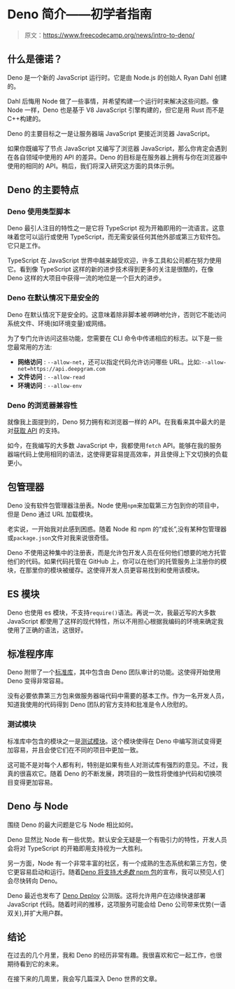 # Deno 简介——初学者指南

> 原文：<https://www.freecodecamp.org/news/intro-to-deno/>

## 什么是德诺？

Deno 是一个新的 JavaScript 运行时。它是由 Node.js 的创始人 Ryan Dahl 创建的。

Dahl 后悔用 Node 做了一些事情，并希望构建一个运行时来解决这些问题。像 Node 一样，Deno 也是基于 V8 JavaScript 引擎构建的，但它是用 Rust 而不是 C++构建的。

Deno 的主要目标之一是让服务器端 JavaScript 更接近浏览器 JavaScript。

如果你既编写了节点 JavaScript 又编写了浏览器 JavaScript，那么你肯定会遇到在各自领域中使用的 API 的差异。Deno 的目标是在服务器上拥有与你在浏览器中使用的相同的 API。稍后，我们将深入研究这方面的具体示例。

## Deno 的主要特点

### Deno 使用类型脚本

Deno 最引人注目的特性之一是它将 TypeScript 视为开箱即用的一流语言。这意味着您可以运行或使用 TypeScript，而无需安装任何其他外部或第三方软件包。它只是工作。

TypeScript 在 JavaScript 世界中越来越受欢迎，许多工具和公司都在努力使用它。看到像 TypeScript 这样的新的进步技术得到更多的关注是很酷的，在像 Deno 这样的大项目中获得一流的地位是一个巨大的进步。

### Deno 在默认情况下是安全的

Deno 在默认情况下是安全的。这意味着除非脚本被*明确地*允许，否则它不能访问系统文件、环境(如环境变量)或网络。

为了专门允许访问这些功能，您需要在 CLI 命令中传递相应的标志。以下是一些您最常用的方法:

*   **网络访问** : `--allow-net`，还可以指定代码允许访问哪些 URL。比如:`--allow-net=https://api.deepgram.com`
*   **文件访问** : `--allow-read`
*   **环境访问** : `--allow-env`

### Deno 的浏览器兼容性

就像我上面提到的，Deno 努力拥有和浏览器一样的 API。在我看来其中最大的是对[获取 API](https://developer.mozilla.org/en-US/docs/Web/API/Fetch_API) 的支持。

如今，在我编写的大多数 JavaScript 中，我都使用`fetch` API。能够在我的服务器端代码上使用相同的语法，这使得更容易提高效率，并且使得上下文切换的负载更小。

## 包管理器

Deno 没有软件包管理器注册表。Node 使用`npm`来加载第三方包到你的项目中，但是 Deno 通过 URL 加载模块。

老实说，一开始我对此感到困惑。随着 Node 和 npm 的“成长”,没有某种包管理器或`package.json`文件对我来说很奇怪。

Deno 不使用这种集中的注册表，而是允许包开发人员在任何他们想要的地方托管他们的代码。如果代码托管在 GitHub 上，你可以在他们的托管服务上注册你的模块，在那里你的模块被缓存。这使得开发人员更容易找到和使用该模块。

## ES 模块

Deno 也使用 es 模块，不支持`require()`语法。再说一次，我最近写的大多数 JavaScript 都使用了这样的现代特性，所以不用担心根据我编码的环境来确定我使用了正确的语法，这很好。

## 标准程序库

Deno 附带了一个[标准库](https://deno.land/std@0.138.0)，其中包含由 Deno 团队审计的功能。这使得开始使用 Deno 变得非常容易。

没有必要依靠第三方包来做服务器端代码中需要的基本工作。作为一名开发人员，知道我使用的代码得到 Deno 团队的官方支持和批准是令人欣慰的。

### 测试模块

标准库中包含的模块之一是[测试模块](https://deno.land/std@0.109.0/testing)。这个模块使得在 Deno 中编写测试变得更加容易，并且会使它们在不同的项目中更加一致。

这可能不是对每个人都有利，特别是如果有些人对测试库有强烈的意见。不过，我真的很喜欢它。随着 Deno 的不断发展，跨项目的一致性将使维护代码和切换项目变得更加容易。

## Deno 与 Node

围绕 Deno 的最大问题是它与 Node 相比如何。

Deno 显然比 Node 有一些优势。默认安全无疑是一个有吸引力的特性，开发人员会将对 TypeScript 的开箱即用支持视为一大胜利。

另一方面，Node 有一个非常丰富的社区，有一个成熟的生态系统和第三方包，使它更容易启动和运行。随着[Deno 将支持*大多数* npm 包](https://deno.com/blog/v1.25#experimental-npm-support)的宣布，我可以预见人们会尽快转向 Deno。

Deno 最近也发布了 [Deno Deploy](https://deno.com/deploy) 公测版。这将允许用户在边缘快速部署 JavaScript 代码。随着时间的推移，这项服务可能会给 Deno 公司带来优势(一语双关),并扩大用户群。

## 结论

在过去的几个月里，我和 Deno 的经历非常有趣。我很喜欢和它一起工作，也很期待看到它的未来。

在接下来的几周里，我会写几篇深入 Deno 世界的文章。